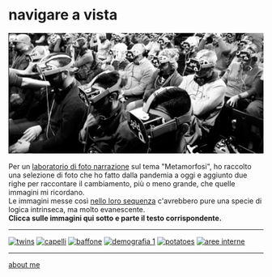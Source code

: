 # navigare a vista    

[![](navigareavista.jpg)](https://flic.kr/s/aHBqjAuLZN "flickr album")

Per un [laboratorio di foto narrazione](https://roma.officinefotografiche.org/corsi/metamorfosi/) sul tema "Metamorfosi", ho raccolto una selezione di foto che ho fatto dalla pandemia a oggi e aggiunto due righe per raccontare il cambiamento, più o meno grande, che quelle immagini mi ricordano.    
Le immagini messe così [nello loro sequenza](https://flic.kr/s/aHBqjAuLZN) c'avrebbero pure una specie di logica intrinseca, ma molto evanescente.  
**Clicca sulle immagini qui sotto e parte il testo corrispondente.**  

----  

[![](https://live.staticflickr.com/65535/52732160916_9b550afa0d_m.jpg "twins")](nav-230307-0101.md) [![](https://live.staticflickr.com/65535/52732644113_1996dd5937_m.jpg "capelli")](nav-230308-0301.md) [![](https://live.staticflickr.com/65535/52732569805_1643eefb3c_m.jpg "baffone")](nav-230307-0301.md) [![](https://live.staticflickr.com/65535/52732645188_9e88a11cb7_m.jpg "demografia 1")](nav-230308-0101.md) [![](https://live.staticflickr.com/65535/52732573080_6e61276565_m.jpg "potatoes")](nav-230307-0201.md) [![](https://live.staticflickr.com/65535/52732157881_686afbea53_m.jpg "aree interne")](nav-230308-0201.md)  

---    
[about me](https://about.me/cacioman)  
